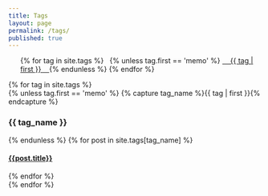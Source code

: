 ```yaml
---
title: Tags
layout: page
permalink: /tags/
published: true
---
```


<ul class="tag-cloud">
{% for tag in site.tags %}
  <span style="font-size: {{ tag | last | size | times: 700 | divided_by: site.tags.size | plus: 70  }}%">
    {% unless tag.first == 'memo' %}
    <a href="#{{ tag | first | slugize }}">
      {{ tag | first }}
    </a>{% endunless %}
  </span>
{% endfor %}
</ul>

<div id="archives">
{% for tag in site.tags %}
  <div class="archive-group">{% unless tag.first == 'memo' %}
    {% capture tag_name %}{{ tag | first }}{% endcapture %}
    <h3 id="#{{ tag_name | slugize }}">{{ tag_name }}</h3>
    <a name="{{ tag_name | slugize }}"></a> {% endunless %}
    {% for post in site.tags[tag_name] %}
    <article class="archive-item">
      <h4><a href="{{site.baseurl}}{{ post.url }}">{{post.title}}</a></h4>
    </article>
    {% endfor %}
  </div>
{% endfor %}
</div>
